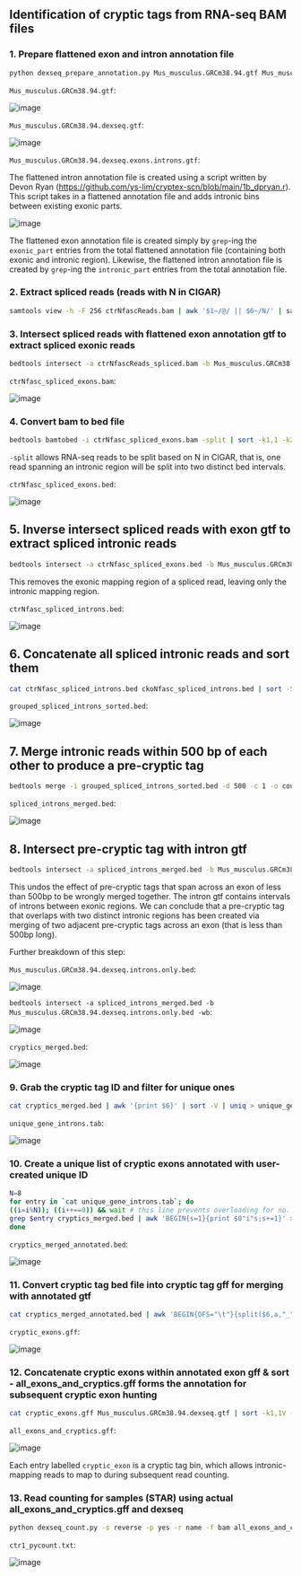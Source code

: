 ## Identification of cryptic tags from RNA-seq BAM files

### 1. Prepare flattened exon and intron annotation file
```bash
python dexseq_prepare_annotation.py Mus_musculus.GRCm38.94.gtf Mus_musculus.GRCm38.94.dexseq.gtf
```
`Mus_musculus.GRCm38.94.gtf`:

![image](https://user-images.githubusercontent.com/68455070/123911249-20a2a900-d9ae-11eb-920f-62bea91b9be8.png)


`Mus_musculus.GRCm38.94.dexseq.gtf`:

![image](https://user-images.githubusercontent.com/68455070/123911122-f3ee9180-d9ad-11eb-9bf4-a5635b0e532f.png)

`Mus_musculus.GRCm38.94.dexseq.exons.introns.gtf`:

The flattened intron annotation file is created using a script written by Devon Ryan (https://github.com/ys-lim/cryptex-scn/blob/main/1b_dpryan.r). This script takes in a flattened annotation file and adds intronic bins between existing exonic parts. 

![image](https://user-images.githubusercontent.com/68455070/124526503-a18df480-de35-11eb-8625-b22aa6027249.png)

The flattened exon annotation file is created simply by `grep`-ing the `exonic_part` entries from the total flattened annotation file (containing both exonic and intronic region). Likewise, the flattened intron annotation file is created by `grep`-ing the `intronic_part` entries from the total annotation file. 

### 2. Extract spliced reads (reads with N in CIGAR)
```bash
samtools view -h -F 256 ctrNfascReads.bam | awk '$1~/@/ || $6~/N/' | samtools view -bh > ctrNfascReads_spliced.bam
```
### 3. Intersect spliced reads with flattened exon annotation gtf to extract spliced exonic reads
```bash
bedtools intersect -a ctrNfascReads_spliced.bam -b Mus_musculus.GRCm38.94.dexseq.exons.only.gtf > ctrNfasc_spliced_exons.bam
```

`ctrNfasc_spliced_exons.bam`:

![image](https://user-images.githubusercontent.com/68455070/123912024-1c2ac000-d9af-11eb-8f0f-863f3e1ce091.png)

### 4. Convert bam to bed file
```bash
bedtools bamtobed -i ctrNfasc_spliced_exons.bam -split | sort -k1,1 -k2,2n > ctrNfasc_spliced_exons.bed
```
`-split` allows RNA-seq reads to be split based on N in CIGAR, that is, one read spanning an intronic region will be split into two distinct bed intervals.

`ctrNfasc_spliced_exons.bed`:

![image](https://user-images.githubusercontent.com/68455070/123912145-3f556f80-d9af-11eb-89a2-ab3e9ce69dfd.png)

## 5. Inverse intersect spliced reads with exon gtf to extract spliced intronic reads
```bash
bedtools intersect -a ctrNfasc_spliced_exons.bed -b Mus_musculus.GRCm38.94.dexseq.exons.only.gtf -v > ctrNfasc_spliced_introns.bed
```
This removes the exonic mapping region of a spliced read, leaving only the intronic mapping region. 

`ctrNfasc_spliced_introns.bed`:

![image](https://user-images.githubusercontent.com/68455070/123913513-e25ab900-d9b0-11eb-94e4-abb608a704ca.png)

## 6. Concatenate all spliced intronic reads and sort them
```bash
cat ctrNfasc_spliced_introns.bed ckoNfasc_spliced_introns.bed | sort -S 50% -k1,1 -k2,2n > grouped_spliced_introns_sorted.bed
```

`grouped_spliced_introns_sorted.bed`:


![image](https://user-images.githubusercontent.com/68455070/123913700-19c96580-d9b1-11eb-8158-b5bbc7d04c3b.png)

## 7. Merge intronic reads within 500 bp of each other to produce a pre-cryptic tag
```bash
bedtools merge -i grouped_spliced_introns_sorted.bed -d 500 -c 1 -o count > spliced_introns_merged.bed
```

`spliced_introns_merged.bed`:

![image](https://user-images.githubusercontent.com/68455070/123913868-4ed5b800-d9b1-11eb-842f-df577c0485d8.png)

## 8. Intersect pre-cryptic tag with intron gtf

```bash
bedtools intersect -a spliced_introns_merged.bed -b Mus_musculus.GRCm38.94.dexseq.introns.only.bed -wb | awk 'BEGIN{OFS="\t"}{print $1,$2,$3,$4,$8,$9}' | sort -k1,1V -k5,5n > cryptics_merged.bed
```

This undos the effect of pre-cryptic tags that span across an exon of less than 500bp to be wrongly merged together. The intron gtf contains intervals of introns between exonic regions. We can conclude that a pre-cryptic tag that overlaps with two distinct intronic regions has been created via merging of two adjacent pre-cryptic tags across an exon (that is less than 500bp long).

Further breakdown of this step:

`Mus_musculus.GRCm38.94.dexseq.introns.only.bed`:


![image](https://user-images.githubusercontent.com/68455070/123914012-7fb5ed00-d9b1-11eb-8bec-4b1259afaf3b.png)


`bedtools intersect -a spliced_introns_merged.bed -b Mus_musculus.GRCm38.94.dexseq.introns.only.bed -wb`:


![image](https://user-images.githubusercontent.com/68455070/124051609-606d9d00-da4f-11eb-8328-c33841f6f867.png)


`cryptics_merged.bed`:

![image](https://user-images.githubusercontent.com/68455070/124051495-2e5c3b00-da4f-11eb-9190-7e628ff2fd4c.png)

### 9. Grab the cryptic tag ID and filter for unique ones

```bash
cat cryptics_merged.bed | awk '{print $6}' | sort -V | uniq > unique_gene_introns.tab
```

`unique_gene_introns.tab`:

![image](https://user-images.githubusercontent.com/68455070/124051714-9874e000-da4f-11eb-9592-b5efca253f2a.png)

### 10. Create a unique list of cryptic exons annotated with user-created unique ID
```bash
N=8
for entry in `cat unique_gene_introns.tab`; do
((i=i%N)); ((i++==0)) && wait # this line prevents overloading for no. of running forks
grep $entry cryptics_merged.bed | awk 'BEGIN{s=1}{print $0"i"s;s+=1}' >> cryptics_merged_annotated.bed
done
```

`cryptics_merged_annotated.bed`:

![image](https://user-images.githubusercontent.com/68455070/124051815-c8bc7e80-da4f-11eb-977f-97e1453804e4.png)

### 11. Convert cryptic tag bed file into cryptic tag gff for merging with annotated gtf

```bash
cat cryptics_merged_annotated.bed | awk 'BEGIN{OFS="\t"}{split($6,a,"_");print $1, "Mus_musculus.GRCm38.94.gtf", "exonic_part", $2, $3, ".", $5, ".", "transcripts \"cryptic_exon\"; exonic_part_number \""a[2]"\"; gene_id \""a[1]"\"" }' | sort -k1,1 -k2,2n > cryptic_exons.gff
```

`cryptic_exons.gff`:

![image](https://user-images.githubusercontent.com/68455070/124051920-fb667700-da4f-11eb-8a86-b2a77f13d531.png)

### 12. Concatenate cryptic exons within annotated exon gff & sort - all_exons_and_cryptics.gff forms the annotation for subsequent cryptic exon hunting

```bash
cat cryptic_exons.gff Mus_musculus.GRCm38.94.dexseq.gtf | sort -k1,1V -k4,4n -k5,5n | awk '$14 ~ /ENS/' > all_exons_and_cryptics.gff
```

`all_exons_and_cryptics.gff`:

![image](https://user-images.githubusercontent.com/68455070/124052087-50a28880-da50-11eb-8d88-fd67641b4fc3.png)

Each entry labelled `cryptic_exon` is a cryptic tag bin, which allows intronic-mapping reads to map to during subsequent read counting.

### 13. Read counting for samples (STAR) using actual all_exons_and_cryptics.gff and dexseq

```bash
python dexseq_count.py -s reverse -p yes -r name -f bam all_exons_and_cryptics.gff ctr1_sorted.bam ctr1_pycount.txt &> ctr1_pycount_report.txt
```

`ctr1_pycount.txt`:

![image](https://user-images.githubusercontent.com/68455070/124052655-711f1280-da51-11eb-841b-c0f15a5cfa0a.png)
